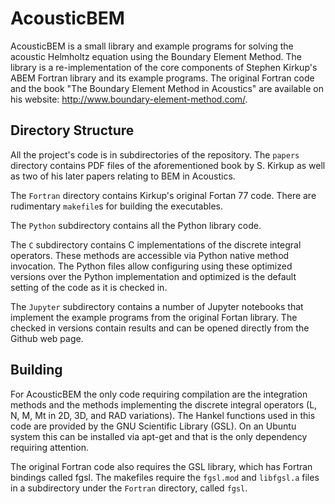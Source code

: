 # AcousticBEM
AcousticBEM is a small library and example programs for solving the acoustic Helmholtz equation using the Boundary Element Method. The library is a re-implementation of the core components of Stephen Kirkup's ABEM Fortran library and its example programs. The original Fortran code and the book "The Boundary Element Method in Acoustics" are available on his website: <http://www.boundary-element-method.com/>.

## Directory Structure
All the project's code is in subdirectories of the repository. The `papers` directory contains PDF files of the aforementioned book by S. Kirkup as well as two of his later papers relating to BEM in Acoustics.

The `Fortran` directory contains Kirkup's original Fortan 77 code. There are rudimentary `makefile`s for building the executables.

The `Python` subdirectory contains all the Python library code.

The `C` subdirectory contains C implementations of the discrete integral operators. These methods are accessible via Python native method invocation. The Python files allow configuring using these optimized versions over the Python implementation and optimized is the default setting of the code as it is checked in.

The `Jupyter` subdirectory contains a number of Jupyter notebooks that implement the example programs from the original Fortan library. The checked in versions contain results and can be opened directly from the Github web page.

## Building

For AcousticBEM the only code requiring compilation are the integration methods and the methods implementing the discrete integral operators (L, N, M, Mt in 2D, 3D, and RAD variations). The Hankel functions used in this code are provided by the GNU Scientific Library (GSL). On an Ubuntu system this can be installed via apt-get and that is the only dependency requiring attention. 

The original Fortran code also requires the GSL library, which has Fortran bindings called fgsl. The makefiles require the `fgsl.mod` and `libfgsl.a` files in a subdirectory under the `Fortran` directory, called `fgsl`.
